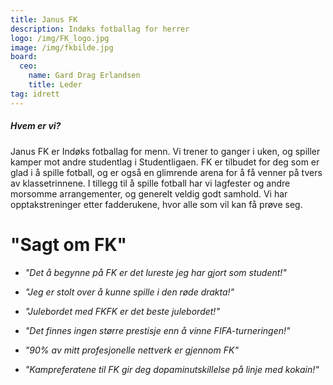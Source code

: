 ```yaml
---
title: Janus FK
description: Indøks fotballag for herrer
logo: /img/FK_logo.jpg
image: /img/fkbilde.jpg
board:
  ceo:
    name: Gard Drag Erlandsen
    title: Leder
tag: idrett
---
```


##### Hvem er vi?

Janus FK er Indøks fotballag for menn. Vi trener to ganger i uken, og spiller kamper mot andre studentlag i Studentligaen. FK er tilbudet for deg som er glad i å spille fotball, og er også en glimrende arena for å få venner på tvers av klassetrinnene. I tillegg til å spille fotball har vi lagfester og andre morsomme arrangementer, og generelt veldig godt samhold. Vi har opptakstreninger etter fadderukene, hvor alle som vil kan få prøve seg.

# "Sagt om FK"

- _"Det å begynne på FK er det lureste jeg har gjort som student!"_

- _"Jeg er stolt over å kunne spille i den røde drakta!"_

- _"Julebordet med FKFK er det beste julebordet!"_

- _"Det finnes ingen større prestisje enn å vinne FIFA-turneringen!"_

- _"90% av mitt profesjonelle nettverk er gjennom FK"_

- _"Kampreferatene til FK gir deg dopaminutskillelse på linje med kokain!"_
